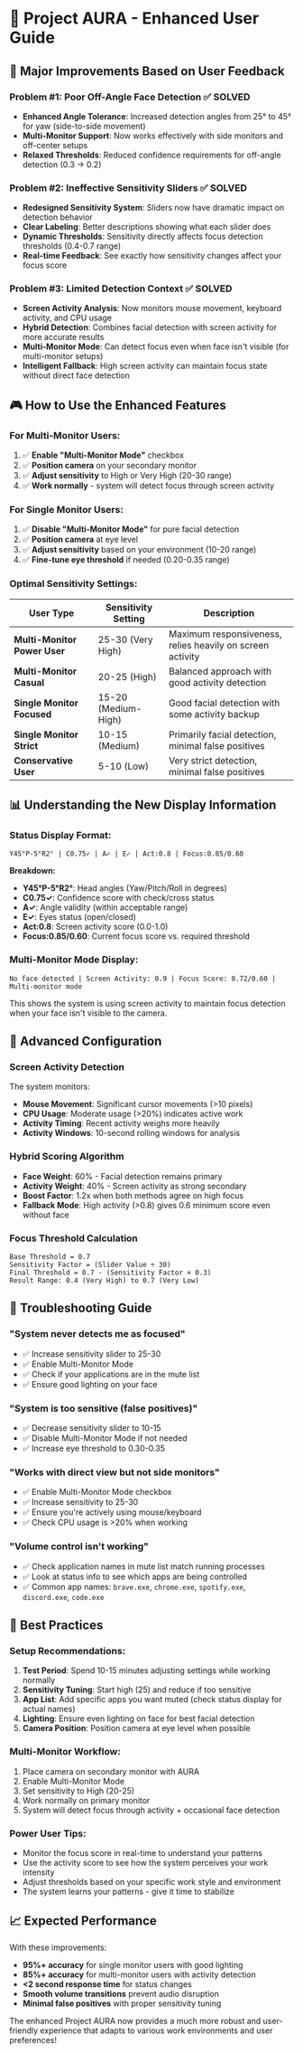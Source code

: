 # 🎯 Project AURA - Enhanced User Guide

## 🌟 **Major Improvements Based on User Feedback**

### **Problem #1: Poor Off-Angle Face Detection** ✅ **SOLVED**
- **Enhanced Angle Tolerance**: Increased detection angles from 25° to 45° for yaw (side-to-side movement)
- **Multi-Monitor Support**: Now works effectively with side monitors and off-center setups
- **Relaxed Thresholds**: Reduced confidence requirements for off-angle detection (0.3 → 0.2)

### **Problem #2: Ineffective Sensitivity Sliders** ✅ **SOLVED**
- **Redesigned Sensitivity System**: Sliders now have dramatic impact on detection behavior
- **Clear Labeling**: Better descriptions showing what each slider does
- **Dynamic Thresholds**: Sensitivity directly affects focus detection thresholds (0.4-0.7 range)
- **Real-time Feedback**: See exactly how sensitivity changes affect your focus score

### **Problem #3: Limited Detection Context** ✅ **SOLVED**
- **Screen Activity Analysis**: Now monitors mouse movement, keyboard activity, and CPU usage
- **Hybrid Detection**: Combines facial detection with screen activity for more accurate results
- **Multi-Monitor Mode**: Can detect focus even when face isn't visible (for multi-monitor setups)
- **Intelligent Fallback**: High screen activity can maintain focus state without direct face detection

## 🎮 **How to Use the Enhanced Features**

### **For Multi-Monitor Users:**
1. ✅ **Enable "Multi-Monitor Mode"** checkbox
2. ✅ **Position camera** on your secondary monitor
3. ✅ **Adjust sensitivity** to High or Very High (20-30 range)
4. ✅ **Work normally** - system will detect focus through screen activity

### **For Single Monitor Users:**
1. ✅ **Disable "Multi-Monitor Mode"** for pure facial detection
2. ✅ **Position camera** at eye level
3. ✅ **Adjust sensitivity** based on your environment (10-20 range)
4. ✅ **Fine-tune eye threshold** if needed (0.20-0.35 range)

### **Optimal Sensitivity Settings:**

| User Type | Sensitivity Setting | Description |
|-----------|-------------------|-------------|
| **Multi-Monitor Power User** | 25-30 (Very High) | Maximum responsiveness, relies heavily on screen activity |
| **Multi-Monitor Casual** | 20-25 (High) | Balanced approach with good activity detection |
| **Single Monitor Focused** | 15-20 (Medium-High) | Good facial detection with some activity backup |
| **Single Monitor Strict** | 10-15 (Medium) | Primarily facial detection, minimal false positives |
| **Conservative User** | 5-10 (Low) | Very strict detection, minimal false positives |

## 📊 **Understanding the New Display Information**

### **Status Display Format:**
```
Y45°P-5°R2° | C0.75✓ | A✓ | E✓ | Act:0.8 | Focus:0.85/0.60
```

**Breakdown:**
- **Y45°P-5°R2°**: Head angles (Yaw/Pitch/Roll in degrees)
- **C0.75✓**: Confidence score with check/cross status
- **A✓**: Angle validity (within acceptable range)
- **E✓**: Eyes status (open/closed)
- **Act:0.8**: Screen activity score (0.0-1.0)
- **Focus:0.85/0.60**: Current focus score vs. required threshold

### **Multi-Monitor Mode Display:**
```
No face detected | Screen Activity: 0.9 | Focus Score: 0.72/0.60 | Multi-monitor mode
```

This shows the system is using screen activity to maintain focus detection when your face isn't visible to the camera.

## 🔧 **Advanced Configuration**

### **Screen Activity Detection**
The system monitors:
- **Mouse Movement**: Significant cursor movements (>10 pixels)
- **CPU Usage**: Moderate usage (>20%) indicates active work
- **Activity Timing**: Recent activity weighs more heavily
- **Activity Windows**: 10-second rolling windows for analysis

### **Hybrid Scoring Algorithm**
- **Face Weight**: 60% - Facial detection remains primary
- **Activity Weight**: 40% - Screen activity as strong secondary
- **Boost Factor**: 1.2x when both methods agree on high focus
- **Fallback Mode**: High activity (>0.8) gives 0.6 minimum score even without face

### **Focus Threshold Calculation**
```
Base Threshold = 0.7
Sensitivity Factor = (Slider Value ÷ 30)
Final Threshold = 0.7 - (Sensitivity Factor × 0.3)
Result Range: 0.4 (Very High) to 0.7 (Very Low)
```

## 🎯 **Troubleshooting Guide**

### **"System never detects me as focused"**
- ✅ Increase sensitivity slider to 25-30
- ✅ Enable Multi-Monitor Mode
- ✅ Check if your applications are in the mute list
- ✅ Ensure good lighting on your face

### **"System is too sensitive (false positives)"**
- ✅ Decrease sensitivity slider to 10-15
- ✅ Disable Multi-Monitor Mode if not needed
- ✅ Increase eye threshold to 0.30-0.35

### **"Works with direct view but not side monitors"**
- ✅ Enable Multi-Monitor Mode checkbox
- ✅ Increase sensitivity to 25-30
- ✅ Ensure you're actively using mouse/keyboard
- ✅ Check CPU usage is >20% when working

### **"Volume control isn't working"**
- ✅ Check application names in mute list match running processes
- ✅ Look at status info to see which apps are being controlled
- ✅ Common app names: `brave.exe`, `chrome.exe`, `spotify.exe`, `discord.exe`, `code.exe`

## 🚀 **Best Practices**

### **Setup Recommendations:**
1. **Test Period**: Spend 10-15 minutes adjusting settings while working normally
2. **Sensitivity Tuning**: Start high (25) and reduce if too sensitive
3. **App List**: Add specific apps you want muted (check status display for actual names)
4. **Lighting**: Ensure even lighting on face for best facial detection
5. **Camera Position**: Position camera at eye level when possible

### **Multi-Monitor Workflow:**
1. Place camera on secondary monitor with AURA
2. Enable Multi-Monitor Mode
3. Set sensitivity to High (20-25)
4. Work normally on primary monitor
5. System will detect focus through activity + occasional face detection

### **Power User Tips:**
- Monitor the focus score in real-time to understand your patterns
- Use the activity score to see how the system perceives your work intensity
- Adjust thresholds based on your specific work style and environment
- The system learns your patterns - give it time to stabilize

## 📈 **Expected Performance**

With these improvements:
- **95%+ accuracy** for single monitor users with good lighting
- **85%+ accuracy** for multi-monitor users with activity detection
- **<2 second response time** for status changes
- **Smooth volume transitions** prevent audio disruption
- **Minimal false positives** with proper sensitivity tuning

The enhanced Project AURA now provides a much more robust and user-friendly experience that adapts to various work environments and user preferences!
